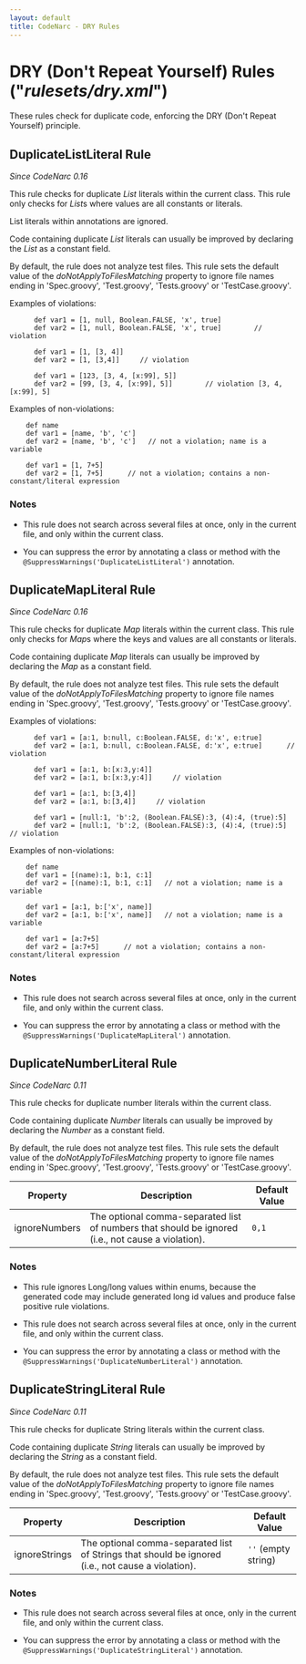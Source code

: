 ```yaml
---
layout: default
title: CodeNarc - DRY Rules
---  
```


# DRY (Don't Repeat Yourself) Rules  ("*rulesets/dry.xml*")

These rules check for duplicate code, enforcing the DRY (Don't Repeat Yourself) principle.


## DuplicateListLiteral Rule

*Since CodeNarc 0.16*

This rule checks for duplicate *List* literals within the current class. This rule only checks for *List*s
where values are all constants or literals.

List literals within annotations are ignored.

Code containing duplicate *List* literals can usually be improved by declaring the *List* as a constant field.

By default, the rule does not analyze test files. This rule sets the default value of the
*doNotApplyToFilesMatching* property to ignore file names ending in 'Spec.groovy', 'Test.groovy', 'Tests.groovy'
or 'TestCase.groovy'.

Examples of violations:

```
      def var1 = [1, null, Boolean.FALSE, 'x', true]
      def var2 = [1, null, Boolean.FALSE, 'x', true]        // violation

      def var1 = [1, [3, 4]]
      def var2 = [1, [3,4]]     // violation

      def var1 = [123, [3, 4, [x:99], 5]]
      def var2 = [99, [3, 4, [x:99], 5]]        // violation [3, 4, [x:99], 5]
```

Examples of non-violations:

```
    def name
    def var1 = [name, 'b', 'c']
    def var2 = [name, 'b', 'c']   // not a violation; name is a variable

    def var1 = [1, 7+5]
    def var2 = [1, 7+5]      // not a violation; contains a non-constant/literal expression
```


### Notes

  * This rule does not search across several files at once, only in the current file, and only
    within the current class.

  * You can suppress the error by annotating a class or method with the `@SuppressWarnings('DuplicateListLiteral')`
    annotation.


## DuplicateMapLiteral Rule


*Since CodeNarc 0.16*

This rule checks for duplicate *Map* literals within the current class. This rule only checks for *Map*s
where the keys and values are all constants or literals.

Code containing duplicate *Map* literals can usually be improved by declaring the *Map* as a constant field.

By default, the rule does not analyze test files. This rule sets the default value of the
*doNotApplyToFilesMatching* property to ignore file names ending in 'Spec.groovy', 'Test.groovy', 'Tests.groovy'
or 'TestCase.groovy'.

Examples of violations:

```
      def var1 = [a:1, b:null, c:Boolean.FALSE, d:'x', e:true]
      def var2 = [a:1, b:null, c:Boolean.FALSE, d:'x', e:true]      // violation

      def var1 = [a:1, b:[x:3,y:4]]
      def var2 = [a:1, b:[x:3,y:4]]     // violation

      def var1 = [a:1, b:[3,4]]
      def var2 = [a:1, b:[3,4]]     // violation

      def var1 = [null:1, 'b':2, (Boolean.FALSE):3, (4):4, (true):5]
      def var2 = [null:1, 'b':2, (Boolean.FALSE):3, (4):4, (true):5]    // violation
```

Examples of non-violations:

```
    def name
    def var1 = [(name):1, b:1, c:1]
    def var2 = [(name):1, b:1, c:1]   // not a violation; name is a variable

    def var1 = [a:1, b:['x', name]]
    def var2 = [a:1, b:['x', name]]   // not a violation; name is a variable

    def var1 = [a:7+5]
    def var2 = [a:7+5]      // not a violation; contains a non-constant/literal expression
```


### Notes

  * This rule does not search across several files at once, only in the current file, and only
    within the current class.

  * You can suppress the error by annotating a class or method with the `@SuppressWarnings('DuplicateMapLiteral')`
    annotation.


## DuplicateNumberLiteral Rule


*Since CodeNarc 0.11*

This rule checks for duplicate number literals within the current class.

Code containing duplicate *Number* literals can usually be improved by declaring the *Number* as a constant field.

By default, the rule does not analyze test files. This rule sets the default value of the
*doNotApplyToFilesMatching* property to ignore file names ending in 'Spec.groovy', 'Test.groovy', 'Tests.groovy'
or 'TestCase.groovy'.

| Property                    | Description            | Default Value    |
|-----------------------------|------------------------|------------------|
| ignoreNumbers               | The optional comma-separated list of numbers that should be ignored (i.e., not cause a violation). | `0,1` |

### Notes

  * This rule ignores Long/long values within enums, because the generated code may include generated long id values
    and produce false positive rule violations.

  * This rule does not search across several files at once, only in the current file, and only
    within the current class.

  * You can suppress the error by annotating a class or method with the `@SuppressWarnings('DuplicateNumberLiteral')`
    annotation.


## DuplicateStringLiteral Rule

*Since CodeNarc 0.11*

This rule checks for duplicate String literals within the current class.

Code containing duplicate *String* literals can usually be improved by declaring the *String* as a constant field.

By default, the rule does not analyze test files. This rule sets the default value of the
*doNotApplyToFilesMatching* property to ignore file names ending in 'Spec.groovy', 'Test.groovy', 'Tests.groovy'
or 'TestCase.groovy'.

| Property                    | Description            | Default Value    |
|-----------------------------|------------------------|------------------|
| ignoreStrings               | The optional comma-separated list of Strings that should be ignored (i.e., not cause a violation). | `''` (empty string) |

### Notes

  * This rule does not search across several files at once, only in the current file, and only
    within the current class.

  * You can suppress the error by annotating a class or method with the `@SuppressWarnings('DuplicateStringLiteral')`
    annotation.

